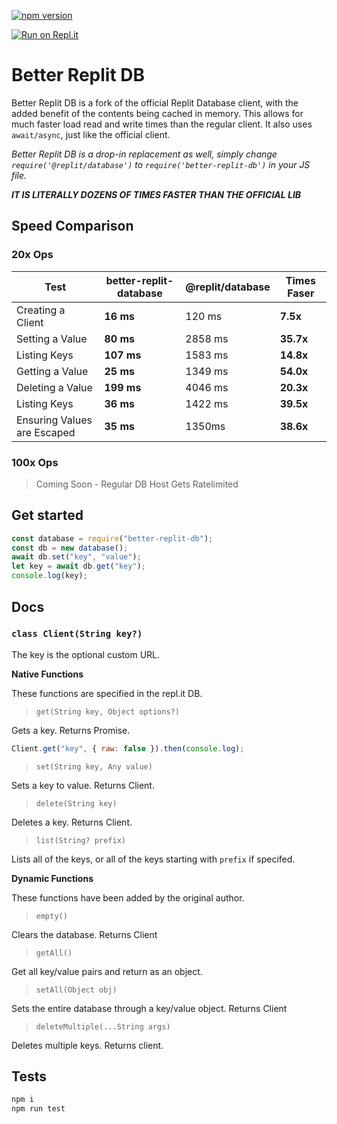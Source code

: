 [![npm version](https://badge.fury.io/js/better-replit-db.svg)](https://badge.fury.io/js/better-replit-db)

[![Run on Repl.it](https://replit.com/badge/github/pieromqwerty/better-replit-db)](https://replit.com/github/pieromqwerty/better-replit-db)

# Better Replit DB
Better Replit DB is a fork of the official Replit Database client, with the added benefit of the contents being cached in memory. This allows for much faster load read and write times than the regular client. It also uses `await/async`, just like the official client.

*Better Replit DB is a drop-in replacement as well, simply change `require('@replit/database')` to `require('better-replit-db')` in your JS file.*

***IT IS LITERALLY DOZENS OF TIMES FASTER THAN THE OFFICIAL LIB***

## Speed Comparison
### 20x Ops
|Test|better-replit-database|@replit/database|Times Faser
-|-|-|-
Creating a Client|**16 ms**</span>|120 ms|**7.5x**
Setting a Value|**80 ms**|2858 ms|**35.7x**
Listing Keys|**107 ms**|1583 ms|**14.8x**
Getting a Value|**25 ms**|1349 ms|**54.0x**
Deleting a Value|**199 ms**|4046 ms|**20.3x**
Listing Keys|**36 ms**|1422 ms|**39.5x**
Ensuring Values are Escaped|**35 ms**|1350ms|**38.6x**

### 100x Ops
> Coming Soon - Regular DB Host Gets Ratelimited

## Get started
```js
const database = require("better-replit-db");
const db = new database();
await db.set("key", "value");
let key = await db.get("key");
console.log(key);
```

## Docs
### `class Client(String key?)`
The key is the optional custom URL.

**Native Functions**

These functions are specified in the repl.it DB.

> `get(String key, Object options?)`

Gets a key. Returns Promise.
```js
Client.get("key", { raw: false }).then(console.log);
```

> `set(String key, Any value)`

Sets a key to value. Returns Client. 

> `delete(String key)`

Deletes a key. Returns Client.

> `list(String? prefix)`

Lists all of the keys, or all of the keys starting with `prefix` if specifed.

**Dynamic Functions**

These functions have been added by the original author.

> `empty()`

Clears the database. Returns Client

> `getAll()`

Get all key/value pairs and return as an object.

> `setAll(Object obj)`

Sets the entire database through a key/value object. Returns Client

> `deleteMultiple(...String args)`

Deletes multiple keys. Returns client.

## Tests
```sh
npm i
npm run test
```
